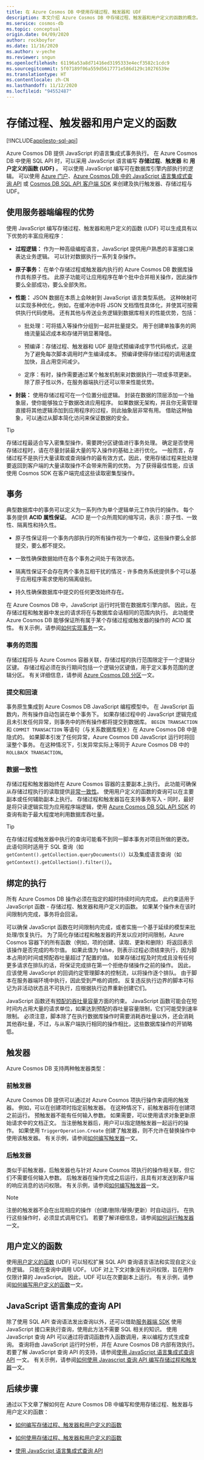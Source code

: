 ```yaml
---
title: 在 Azure Cosmos DB 中使用存储过程、触发器和 UDF
description: 本文介绍 Azure Cosmos DB 中存储过程、触发器和用户定义的函数的概念。
ms.service: cosmos-db
ms.topic: conceptual
origin.date: 04/09/2020
author: rockboyfor
ms.date: 11/16/2020
ms.author: v-yeche
ms.reviewer: sngun
ms.openlocfilehash: 61196a53a8d71416ed3195333e4ecf3582c1cdc9
ms.sourcegitcommit: 5f07189f06a559d5617771e586d129c10276539e
ms.translationtype: HT
ms.contentlocale: zh-CN
ms.lasthandoff: 11/12/2020
ms.locfileid: "94552487"
---
```

# <a name="stored-procedures-triggers-and-user-defined-functions"></a>存储过程、触发器和用户定义的函数
[!INCLUDE[appliesto-sql-api](includes/appliesto-sql-api.md)]

Azure Cosmos DB 提供 JavaScript 的语言集成式事务执行。 在 Azure Cosmos DB 中使用 SQL API 时，可以采用 JavaScript 语言编写 **存储过程**、**触发器** 和 **用户定义的函数 (UDF)** 。 可以使用 JavaScript 编写可在数据库引擎内部执行的逻辑。 可以使用 [Azure 门户](https://portal.azure.cn/)、[Azure Cosmos DB 中的 JavaScript 语言集成式查询 API](javascript-query-api.md) 或 [Cosmos DB SQL API 客户端 SDK](how-to-use-stored-procedures-triggers-udfs.md) 来创建及执行触发器、存储过程与 UDF。

## <a name="benefits-of-using-server-side-programming"></a>使用服务器端编程的优势

使用 JavaScript 编写存储过程、触发器和用户定义的函数 (UDF) 可以生成具有以下优势的丰富应用程序：

* **过程逻辑：** 作为一种高级编程语言，JavaScript 提供用户熟悉的丰富接口来表达业务逻辑。 可以针对数据执行一系列复杂操作。

* **原子事务：** 在单个存储过程或触发器内执行的 Azure Cosmos DB 数据库操作具有原子性。 此原子功能可让应用程序在单个批中合并相关操作，因此操作要么全部成功，要么全部失败。

* **性能：** JSON 数据在本质上会映射到 JavaScript 语言类型系统。 这种映射可以实现多种优化，例如，在缓冲池中将 JSON 文档惰性具体化，并使其可按需供执行代码使用。 还有其他与传送业务逻辑到数据库相关的性能优势，包括：

    * 批处理：可将插入等操作分组到一起并批量提交。 用于创建单独事务的网络流量延迟成本和存储开销显著降低。

    * 预编译：存储过程、触发器和 UDF 是隐式预编译成字节代码格式，这是为了避免每次脚本调用时产生编译成本。 预编译使得存储过程的调用速度加快，且占用空间减少。

    * 定序：有时，操作需要通过某个触发机制来对数据执行一项或多项更新。 除了原子性以外，在服务器端执行还可以带来性能优势。

* **封装：** 使用存储过程可在一个位置分组逻辑。 封装在数据的顶层添加一个抽象层，使你能够独立于数据改进应用程序。 如果数据无架构，并且你无需管理直接将其他逻辑添加到应用程序的过程，则此抽象层非常有用。 借助这种抽象，可以通过从脚本简化访问来保证数据的安全。

> [!TIP]
> 存储过程最适合写入密集型操作，需要跨分区键值进行事务处理。 确定是否使用存储过程时，请在尽量封装最大量的写入操作的基础上进行优化。 一般而言，存储过程不是执行大量读取或查询操作的最有效方式，因此，使用存储过程来批处理要返回到客户端的大量读取操作不会带来所需的优势。 为了获得最佳性能，应该使用 Cosmos SDK 在客户端完成这些读取密集型操作。 

## <a name="transactions"></a>事务

典型数据库中的事务可以定义为一系列作为单个逻辑单元工作执行的操作。 每个事务提供 **ACID 属性保证**。 ACID 是一个众所周知的缩写词，表示：原子性、一致性、隔离性和持久性。    

* 原子性保证将一个事务内部执行的所有操作视为一个单位，这些操作要么全部提交，要么都不提交。 

* 一致性确保数据始终在各个事务之间处于有效状态。 

* 隔离性保证不会存在两个事务互相干扰的情况 - 许多商务系统提供多个可以基于应用程序需求使用的隔离级别。 

* 持久性确保数据库中提交的任何更改始终存在。

在 Azure Cosmos DB 中，JavaScript 运行时托管在数据库引擎内部。 因此，在存储过程和触发器中发出的请求将在与数据库会话相同的范围内执行。 此功能使 Azure Cosmos DB 能够保证所有属于某个存储过程或触发器的操作的 ACID 属性。 有关示例，请参阅[如何实现事务](how-to-write-stored-procedures-triggers-udfs.md#transactions)一文。

### <a name="scope-of-a-transaction"></a>事务的范围

存储过程将与 Azure Cosmos 容器关联，存储过程的执行范围限定于一个逻辑分区键。 存储过程必须在执行期间包括一个逻辑分区键值，用于定义事务范围的逻辑分区。 有关详细信息，请参阅 [Azure Cosmos DB 分区](partitioning-overview.md)一文。

### <a name="commit-and-rollback"></a>提交和回滚

事务原生集成到 Azure Cosmos DB JavaScript 编程模型中。 在 JavaScript 函数内，所有操作自动包装在单个事务下。 如果存储过程中的 JavaScript 逻辑完成且未引发任何异常，则事务中的所有操作都将提交到数据库。 `BEGIN TRANSACTION` 和 `COMMIT TRANSACTION` 等语句（与关系数据库相关）在 Azure Cosmos DB 中是隐式的。 如果脚本引发了任何异常，Azure Cosmos DB JavaScript 运行时将回滚整个事务。 在这种情况下，引发异常实际上等同于 Azure Cosmos DB 中的 `ROLLBACK TRANSACTION`。

### <a name="data-consistency"></a>数据一致性

存储过程和触发器始终在 Azure Cosmos 容器的主要副本上执行。 此功能可确保从存储过程执行的读取提供[非常一致性](./consistency-levels.md)。 使用用户定义的函数的查询可以在主要副本或任何辅助副本上执行。 存储过程和触发器旨在支持事务写入 - 同时，最好是将只读逻辑实现为应用程序端逻辑，使用 [Azure Cosmos DB SQL API SDK](sql-api-dotnet-samples.md) 的查询有助于最大程度地利用数据库吞吐量。 

> [!TIP]
> 在存储过程或触发器中执行的查询可能看不到同一脚本事务对项目所做的更改。 此语句同时适用于 SQL 查询（如 `getContent().getCollection.queryDocuments()`）以及集成语言查询（如 `getContext().getCollection().filter()`）。

## <a name="bounded-execution"></a>绑定的执行

所有 Azure Cosmos DB 操作必须在指定的超时持续时间内完成。 此约束适用于 JavaScript 函数 - 存储过程、触发器和用户定义的函数。 如果某个操作未在该时间限制内完成，事务将会回滚。

可以确保 JavaScript 函数在时间限制内完成，或者实施一个基于延续的模型来批处理/恢复执行。 为了简化存储过程和触发器的开发以应对时间限制，Azure Cosmos 容器下的所有函数（例如，项的创建、读取、更新和删除）将返回表示该操作是否完成的布尔值。 如果此值为 false，则表示过程必须结束执行，因为脚本占用的时间或预配吞吐量超过了配置的值。 如果存储过程及时完成且没有任何更多请求在排队的话，将保证完成排在第一个拒绝存储操作之前的操作。 因此，应该使用 JavaScript 的回调约定管理脚本的控制流，以将操作逐个排队。 由于脚本在服务器端环境中执行，因此受到严格的调控。 反复违反执行边界的脚本可标记为非活动状态且不可执行，应根据执行边界重新创建它们。

JavaScript 函数还有[预配的吞吐量容量](request-units.md)方面的约束。 JavaScript 函数可能会在短时间内占用大量的请求单位，如果达到预配的吞吐量容量限制，它们可能受到速率限制。 必须注意，脚本除了在执行数据库操作时需要消耗吞吐量以外，还会消耗其他吞吐量，不过，与从客户端执行相同的操作相比，这些数据库操作的开销略低。

## <a name="triggers"></a>触发器

Azure Cosmos DB 支持两种触发器类型：

### <a name="pre-triggers"></a>前触发器

Azure Cosmos DB 提供可以通过对 Azure Cosmos 项执行操作来调用的触发器。 例如，可以在创建项时指定前触发器。 在这种情况下，前触发器将在创建项之前运行。 预触发器不能有任何输入参数。 如果需要，可以使用请求对象更新原始请求中的文档正文。 当注册触发器后，用户可以指定随触发器一起运行的操作。 如果使用 `TriggerOperation.Create` 创建了触发器，则不允许在替换操作中使用该触发器。 有关示例，请参阅[如何编写触发器](how-to-write-stored-procedures-triggers-udfs.md#triggers)一文。

### <a name="post-triggers"></a>后触发器

类似于前触发器，后触发器也与针对 Azure Cosmos 项执行的操作相关联，但它们不需要任何输入参数。 后触发器在操作完成之后运行，且具有对发送到客户端的响应消息的访问权限。 有关示例，请参阅[如何编写触发器](how-to-write-stored-procedures-triggers-udfs.md#triggers)一文。

> [!NOTE]
> 注册的触发器不会在出现相应的操作（创建/删除/替换/更新）时自动运行。 在执行这些操作时，必须显式调用它们。 若要了解详细信息，请参阅[如何运行触发器](how-to-use-stored-procedures-triggers-udfs.md#pre-triggers)一文。

<a name="udfs"></a>
## <a name="user-defined-functions"></a>用户定义的函数

使用[用户定义的函数](sql-query-udfs.md) (UDF) 可以轻松扩展 SQL API 查询语言语法和实现自定义业务逻辑。 只能在查询中调用 UDF。 UDF 对上下文对象没有访问权限，旨在用作仅限计算的 JavaScript。 因此，UDF 可以在次要副本上运行。 有关示例，请参阅[如何编写用户定义的函数](how-to-write-stored-procedures-triggers-udfs.md#udfs)一文。

<a name="jsqueryapi"></a>
## <a name="javascript-language-integrated-query-api"></a>JavaScript 语言集成的查询 API

除了使用 SQL API 查询语法发出查询以外，还可以借助[服务器端 SDK](https://azure.github.io/azure-cosmosdb-js-server) 使用 JavaScript 接口来执行查询，使用此方法不需要 SQL 相关的知识。 使用 JavaScript 查询 API 可以通过将谓词函数传入函数调用，来以编程方式生成查询。 查询将由 JavaScript 运行时分析，并在 Azure Cosmos DB 内部有效执行。 若要了解 JavaScript 查询 API 的支持，请参阅[使用 JavaScript 语言集成式查询 API](javascript-query-api.md) 一文。 有关示例，请参阅[如何使用 Javascript 查询 API 编写存储过程和触发器](how-to-write-javascript-query-api.md)一文。

## <a name="next-steps"></a>后续步骤

通过以下文章了解如何在 Azure Cosmos DB 中编写和使用存储过程、触发器与用户定义的函数：

* [如何编写存储过程、触发器和用户定义的函数](how-to-write-stored-procedures-triggers-udfs.md)

* [如何使用存储过程、触发器和用户定义的函数](how-to-use-stored-procedures-triggers-udfs.md)

* [使用 JavaScript 语言集成式查询 API](javascript-query-api.md)

<!-- Update_Description: update meta properties, wording update, update link -->